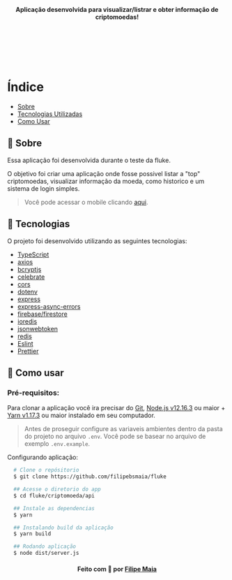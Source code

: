<div align="center">
  <br/></br>

  <b>
    <p>Aplicação desenvolvida para visualizar/listrar e obter informação de criptomoedas!</p>
  </b>

  <br/>

</div>

</br>

</br></br>

# Índice

- [Sobre](#sobre)
- [Tecnologias Utilizadas](#tecnologias)
- [Como Usar](#como-usar)

<a id="sobre"></a>

## 📖 Sobre

<p>
  Essa aplicação foi desenvolvida durante o teste da fluke.
</p>
<p>
  O objetivo foi criar uma aplicação onde fosse possivel listar a "top" criptomoedas, visualizar informação da moeda, como historico e um sistema de login simples.
</p>

<p>

> Você pode acessar o mobile clicando <a href="https://github.com/filipebsmaia/fluke/tree/master/criptomoeda/mobile">aqui</a>.

</p>

<a id="tecnologias"></a>

## 🚀 Tecnologias

O projeto foi desenvolvido utilizando as seguintes tecnologias:

- [TypeScript](https://www.typescriptlang.org/)
- [axios](https://github.com/axios/axios)
- [bcryptjs](https://github.com/kelektiv/node.bcrypt.js/)
- [celebrate](https://github.com/arb/celebrate)
- [cors](https://github.com/expressjs/cors)
- [dotenv](dotenv)
- [express](https://github.com/expressjs/express)
- [express-async-errors](https://github.com/davidbanham/express-async-errors)
- [firebase/firestore](https://www.npmjs.com/package/firebase)
- [ioredis](https://github.com/luin/ioredis)
- [jsonwebtoken](https://github.com/auth0/node-jsonwebtoken)
- [redis](https://github.com/redis/redis)
- [Eslint](https://eslint.org/)
- [Prettier](https://prettier.io/)

<a id="como-usar"></a>

## 🔎 Como usar

### **Pré-requisitos:**

Para clonar a aplicação você ira precisar do [Git](https://git-scm.com), [Node.js v12.16.3](https://nodejs.org/) ou maior + [Yarn v1.17.3](https://yarnpkg.com/) ou maior instalado em seu computador.

> Antes de proseguir configure as variaveis ambientes dentro da pasta do projeto no arquivo `.env`. Você pode se basear no arquivo de exemplo `.env.example`.

Configurando aplicação:

```sh
  # Clone o repósitorio
  $ git clone https://github.com/filipebsmaia/fluke

  ## Acesse o diretorio do app
  $ cd fluke/criptomoeda/api

  ## Instale as dependencias
  $ yarn

  ## Instalando build da aplicação
  $ yarn build

  ## Rodando aplicação
  $ node dist/server.js

```

<div align="center">
<h4>
    Feito com 💜 por <a href="https://www.linkedin.com/in/filipebsmaia/" target="_blank">Filipe Maia</a>
</h4>
</div>
